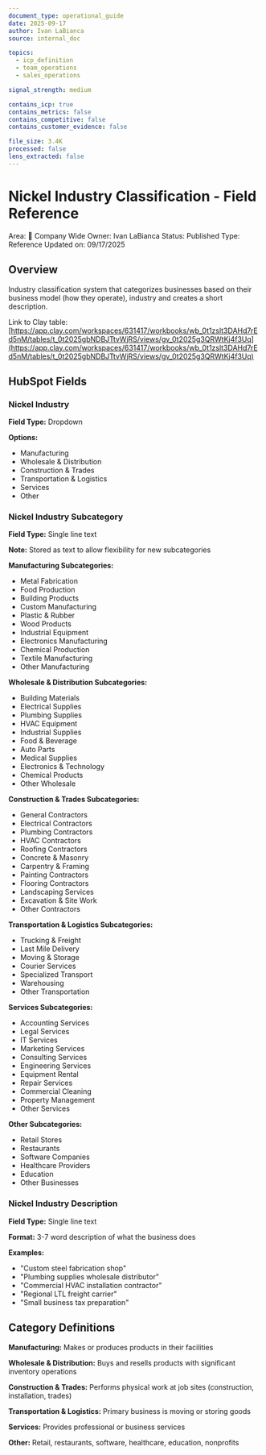 ```yaml
---
document_type: operational_guide
date: 2025-09-17
author: Ivan LaBianca
source: internal_doc

topics:
  - icp_definition
  - team_operations
  - sales_operations

signal_strength: medium

contains_icp: true
contains_metrics: false
contains_competitive: false
contains_customer_evidence: false

file_size: 3.4K
processed: false
lens_extracted: false
---
```


# Nickel Industry Classification - Field Reference

Area: 🏢 Company Wide
Owner: Ivan LaBianca
Status: Published
Type: Reference
Updated on: 09/17/2025

## Overview

Industry classification system that categorizes businesses based on their business model (how they operate), industry and creates a short description.

Link to Clay table: [https://app.clay.com/workspaces/631417/workbooks/wb_0t1zslt3DAHd7rEd5nM/tables/t_0t2025gbNDBJTtvWjRS/views/gv_0t2025g3QRWtKj4f3Uq](https://app.clay.com/workspaces/631417/workbooks/wb_0t1zslt3DAHd7rEd5nM/tables/t_0t2025gbNDBJTtvWjRS/views/gv_0t2025g3QRWtKj4f3Uq)

## HubSpot Fields

### Nickel Industry

**Field Type:** Dropdown

**Options:**

- Manufacturing
- Wholesale & Distribution
- Construction & Trades
- Transportation & Logistics
- Services
- Other

### Nickel Industry Subcategory

**Field Type:** Single line text

**Note:** Stored as text to allow flexibility for new subcategories

**Manufacturing Subcategories:**

- Metal Fabrication
- Food Production
- Building Products
- Custom Manufacturing
- Plastic & Rubber
- Wood Products
- Industrial Equipment
- Electronics Manufacturing
- Chemical Production
- Textile Manufacturing
- Other Manufacturing

**Wholesale & Distribution Subcategories:**

- Building Materials
- Electrical Supplies
- Plumbing Supplies
- HVAC Equipment
- Industrial Supplies
- Food & Beverage
- Auto Parts
- Medical Supplies
- Electronics & Technology
- Chemical Products
- Other Wholesale

**Construction & Trades Subcategories:**

- General Contractors
- Electrical Contractors
- Plumbing Contractors
- HVAC Contractors
- Roofing Contractors
- Concrete & Masonry
- Carpentry & Framing
- Painting Contractors
- Flooring Contractors
- Landscaping Services
- Excavation & Site Work
- Other Contractors

**Transportation & Logistics Subcategories:**

- Trucking & Freight
- Last Mile Delivery
- Moving & Storage
- Courier Services
- Specialized Transport
- Warehousing
- Other Transportation

**Services Subcategories:**

- Accounting Services
- Legal Services
- IT Services
- Marketing Services
- Consulting Services
- Engineering Services
- Equipment Rental
- Repair Services
- Commercial Cleaning
- Property Management
- Other Services

**Other Subcategories:**

- Retail Stores
- Restaurants
- Software Companies
- Healthcare Providers
- Education
- Other Businesses

### Nickel Industry Description

**Field Type:** Single line text

**Format:** 3-7 word description of what the business does

**Examples:**

- "Custom steel fabrication shop"
- "Plumbing supplies wholesale distributor"
- "Commercial HVAC installation contractor"
- "Regional LTL freight carrier"
- "Small business tax preparation"

## Category Definitions

**Manufacturing:** Makes or produces products in their facilities

**Wholesale & Distribution:** Buys and resells products with significant inventory operations

**Construction & Trades:** Performs physical work at job sites (construction, installation, trades)

**Transportation & Logistics:** Primary business is moving or storing goods

**Services:** Provides professional or business services

**Other:** Retail, restaurants, software, healthcare, education, nonprofits